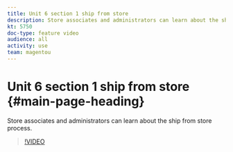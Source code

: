 ```yaml
---
title: Unit 6 section 1 ship from store
description: Store associates and administrators can learn about the ship from store process.
kt: 5750
doc-type: feature video
audience: all
activity: use
team: magentou
---
```


# Unit 6 section 1 ship from store {#main-page-heading}

Store associates and administrators can learn about the ship from store process.

>[!VIDEO](https://video.tv.adobe.com/v/35971?quality=12&learn=on)
